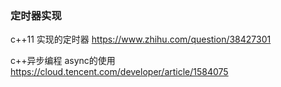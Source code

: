 ### 定时器实现
c++11 实现的定时器
https://www.zhihu.com/question/38427301

c++异步编程 async的使用
https://cloud.tencent.com/developer/article/1584075